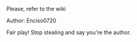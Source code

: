 Please, refer to the wiki

Author: Enciso0720

Fair play! Stop stealing and say you're the author. 
